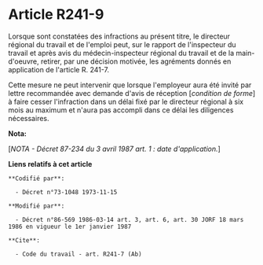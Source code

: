 # Article R241-9

Lorsque sont constatées des infractions au présent titre, le directeur régional du travail et de l'emploi peut, sur le
rapport de l'inspecteur du travail et après avis du médecin-inspecteur régional du travail et de la main-d'oeuvre, retirer,
par une décision motivée, les agréments donnés en application de l'article R. 241-7.

Cette mesure ne peut intervenir que lorsque l'employeur aura été invité par lettre recommandée avec demande d'avis de
réception [*condition de forme*] à faire cesser l'infraction dans un délai fixé par le directeur régional à six mois au
maximum et n'aura pas accompli dans ce délai les diligences nécessaires.

**Nota:**

[*NOTA - Décret 87-234 du 3 avril 1987 art. 1 : date d'application.*]

**Liens relatifs à cet article**

	**Codifié par**:

	  - Décret n°73-1048 1973-11-15

	**Modifié par**:

	  - Décret n°86-569 1986-03-14 art. 3, art. 6, art. 30 JORF 18 mars 1986 en vigueur le 1er janvier 1987

	**Cite**:

	  - Code du travail - art. R241-7 (Ab)

